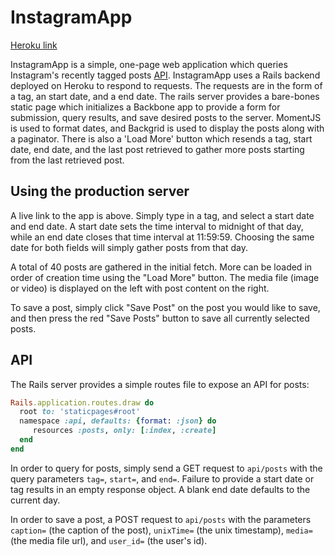 # InstagramApp
[Heroku link][heroku]

InstagramApp is a simple, one-page web application which queries Instagram's recently tagged posts [API][instagram]. InstagramApp uses a Rails backend deployed on Heroku to respond to requests. The requests are in the form of a tag, an start date, and a end date. The rails server provides a bare-bones static page which initializes a Backbone app to provide a form for submission, query results, and save desired posts to the server. MomentJS is used to format dates, and Backgrid is used to display the posts along with a paginator. There is also a 'Load More' button which resends a tag, start date, end date, and the last post retrieved to gather more posts starting from the last retrieved post.

[instagram]: https://instagram.com/developer/endpoints/tags/
[heroku]: https://peterinstagramapp.herokuapp.com

## Using the production server
A live link to the app is above. Simply type in a tag, and select a start date and end date. A start date sets the time interval to midnight of that day, while an end date closes that time interval at 11:59:59. Choosing the same date for both fields will simply gather posts from that day.

A total of 40 posts are gathered in the initial fetch. More can be loaded in order of creation time using the "Load More" button. The media file (image or video) is displayed on the left with post content on the right.

To save a post, simply click "Save Post" on the post you would like to save, and then press the red "Save Posts" button to save all currently selected posts.

## API
The Rails server provides a simple routes file to expose an API for posts:

```ruby
Rails.application.routes.draw do
  root to: 'staticpages#root'
  namespace :api, defaults: {format: :json} do
     resources :posts, only: [:index, :create]
  end
end
```

In order to query for posts, simply send a GET request to `api/posts` with the query parameters `tag=`, `start=`, and `end=`. Failure to provide a start date or tag results in an empty response object. A blank end date defaults to the current day.

In order to save a post, a POST request to `api/posts` with the parameters `caption=` (the caption of the post), `unixTime=` (the unix timestamp), `media=` (the media file url), and `user_id=` (the user's id).
